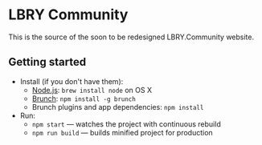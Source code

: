 # LBRY Community
This is the source of the soon to be redesigned LBRY.Community website.

## Getting started

* Install (if you don't have them):
    * [Node.js](http://nodejs.org): `brew install node` on OS X
    * [Brunch](http://brunch.io): `npm install -g brunch`
    * Brunch plugins and app dependencies: `npm install`
* Run:
    * `npm start` — watches the project with continuous rebuild
    * `npm run build` — builds minified project for production
